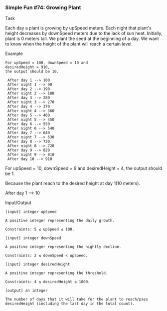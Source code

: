 ﻿### Simple Fun #74: Growing Plant

Task

Each day a plant is growing by upSpeed meters. Each night that plant's height decreases by downSpeed meters due to the lack of sun heat. Initially, plant is 0 meters tall. We plant the seed at the beginning of a day. We want to know when the height of the plant will reach a certain level.

Example
```
For upSpeed = 100, downSpeed = 10 and 
desiredHeight = 910, 
the output should be 10.

 After day 1 --> 100
 After night 1 --> 90
 After day 2 --> 190
 After night 2 --> 180
 After day 3 --> 280
 After night 3 --> 270
 After day 4 --> 370
 After night 4 --> 360
 After day 5 --> 460
 After night 5 --> 450
 After day 6 --> 550
 After night 6 --> 540
 After day 7 --> 640
 After night 7 --> 630
 After day 8 --> 730
 After night 8 --> 720
 After day 9 --> 820
 After night 9 --> 810
 After day 10 --> 910 
```
For upSpeed = 10, downSpeed = 9 and desiredHeight = 4, the output should be 1.

Because the plant reach to the desired height at day 1(10 meters).

 After day 1 --> 10

Input/Output

    [input] integer upSpeed

    A positive integer representing the daily growth.

    Constraints: 5 ≤ upSpeed ≤ 100.

    [input] integer downSpeed

    A positive integer representing the nightly decline.

    Constraints: 2 ≤ downSpeed < upSpeed.

    [input] integer desiredHeight

    A positive integer representing the threshold.

    Constraints: 4 ≤ desiredHeight ≤ 1000.

    [output] an integer

    The number of days that it will take for the plant to reach/pass desiredHeight (including the last day in the total count).
